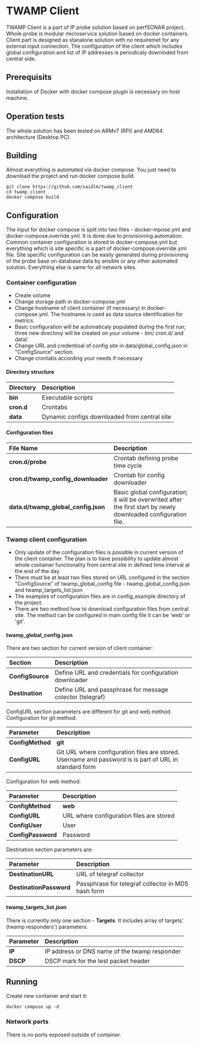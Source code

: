 # TWAMP Client
TWAMP Client is a part of IP probe solution based on perfSONAR project. Whole probe is modular microservice solution based on docker containers. Client part is designed as stanalone solution with no requiremet for any external input connection. The configuration of the client which includes global configuration and list of IP addresses is periodicaly downloded from central side.

## Prerequisits
Installation of Docker with docker compose plugin is necessary on host machine.

## Operation tests
The whole solution has been tested on ARMv7 (RPi) and AMD64 architecture (Desktop PC).

## Building
Almost everything is automated via docker compose. You just need to download the project and run docker compose build.
```
git clone https://github.com/saidlm/twamp_client
cd twamp_client
docker compose build
```

## Configuration

The input for docker compose is split into two files - docker-mpose.yml and docker-compose.override.yml. It is done due to provisioning automation. Common container configuration is stored in docker-compose.yml but everything which is site specific is a part of docker-compose.override.yml file. Site specific configuration can be easily generated during provisioning of the probe base on database data by ansible or any other automated solution. Everything else is same for all network sites. 

### Container configuration
* Create volume
* Change storage path in docker-compose.yml
* Change hostname of client container (if necessary) in docker-compose.yml. The hostname is used as data source identification for metrics.
* Basic configuration will be automaticaly populated during the first run; three new directovy will be created on your volume - bin/ cron.d/ and data/
* Change URL and credentioal of config site in data/global_config.json in "ConfigSource" section. 
* Change crontabs according your needs if necessary

#### Directory structure
| Directory | Description
| :--- | :---
| **bin** | Executable scripts
| **cron.d** | Crontabs
| **data** | Dynamic configs downloaded from central site

#### Configuration files
| File Name | Description 
| :--- | :---
| **cron.d/probe** | Crontab defining probe time cycle
| **cron.d/twamp_config_downloader** | Crontab for config downloader
| **data.d/twamp_global_config.json** | Basic global configuration; it will be overwrited after the first start by newly downloaded configuration file.

### Twamp client configuration
* Only update of the configuration files is possible in current version of the client container. The plan is to have possibility to update almost whole container functionality from central site in defined time interval at the end of the day.
* There must be at least two files stored on URL configured in the section "ConfigSource" of twamp_global_config file - twamp_global_config.json and twamp_targets_list.json
* The examples of configuration files are in config_example directory of the project.
* There are two method how to download configuration files from central site. The method can be configured in main config file it can be 'web' or 'git'.

#### twamp_global_config.json
There are two section for current version of client container:

| Section | Description 
| :--- | :---
| **ConfigSource** | Define URL and credentials for configuration downloader
| **Destination** | Define URL and passphrase for message colector (telegraf)

ConfigURL section parameters are different for git and web method.
Configuration for git method:

| Parameter | Description
| :--- | :---
| **ConfigMethod** | **git**
| **ConfigURL** | Git URL where configuration files are stored. Username and password is is part of URL in standard form

Configuration for web method:

| Parameter | Description
| :--- | :---
| **ConfigMethod** | **web**
| **ConfigURL** | URL where configuration files are stored
| **ConfigUser** | User <ptional>
| **ConfigPassword** | Password <optional>

Destination section parameters are:

| Parameter | Description
| :--- | :---
| **DestinationURL** | URL of telegraf collector
| **DestinationPassword** | Passphrase for telegraf collector in MD5 hash form

#### twamp_targets_list.json
There is currently only one section - **Targets**. It includes array of targets' (twamp responders') parameters. 

| Parameter | Description
| :--- | :---
| **IP** | IP address or DNS name of the twamp responder
| **DSCP** | DSCP mark for the test packet header

## Running
Create new container and start it:
```
docker compose up -d
```

### Network ports
There is no ports exposed outside of container.

